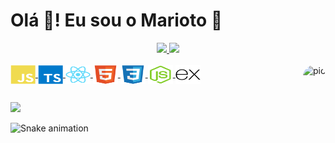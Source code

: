 # Olá 👋! Eu sou o Marioto 👹

<div align="center">
  <a href="https://github.com/henriquemarioto">
  <img height="180em" src="https://github-readme-stats.vercel.app/api?username=henriquemarioto&show_icons=true&theme=dracula&include_all_commits=true&count_private=true"/>
  <img height="180em" src="https://github-readme-stats.vercel.app/api/top-langs/?username=henriquemarioto&layout=compact&langs_count=7&theme=dracula"/>
</div>

<div style="display: inline_block"><br>
  <img align="center" alt="Js" height="30" width="40" src="https://raw.githubusercontent.com/devicons/devicon/master/icons/javascript/javascript-plain.svg">
  <img align="center" alt="Ts" height="30" width="40" src="https://raw.githubusercontent.com/devicons/devicon/master/icons/typescript/typescript-plain.svg">
  <img align="center" alt="React" height="30" width="40" src="https://raw.githubusercontent.com/devicons/devicon/master/icons/react/react-original.svg">
  <img align="center" alt="HTML" height="30" width="40" src="https://raw.githubusercontent.com/devicons/devicon/master/icons/html5/html5-original.svg">
  <img align="center" alt="CSS" height="30" width="40" src="https://raw.githubusercontent.com/devicons/devicon/master/icons/css3/css3-original.svg">
  <img align="center" alt="Node" height="30" width="40" src="https://raw.githubusercontent.com/devicons/devicon/master/icons/nodejs/nodejs-original.svg">
  <img align="center" alt="Express" height="30" width="40" src="https://raw.githubusercontent.com/devicons/devicon/master/icons/express/express-original.svg">
  <img align="right" alt="pic" height="150" style="border-radius:50px;" src="https://instagram.fbat1-1.fna.fbcdn.net/v/t51.2885-19/197872319_485175672593069_858602243185993574_n.jpg?stp=dst-jpg_s150x150&_nc_ht=instagram.fbat1-1.fna.fbcdn.net&_nc_cat=105&_nc_ohc=2JTNPEsvPBAAX90vbYu&edm=ABfd0MgBAAAA&ccb=7-4&oh=00_AT-n0AUA_jt5xyUiqyFMaX1enRpeMwZZ_CqtCXfHSUB--A&oe=628BC3E2&_nc_sid=7bff83">
</div>

 ##
 
<div> 
  <a href="https://www.linkedin.com/in/paulo-marioto/" target="_blank"><img src="https://img.shields.io/badge/-LinkedIn-%230077B5?style=for-the-badge&logo=linkedin&logoColor=white" target="_blank"></a> 
 
![Snake animation](https://github.com/henriquemarioto/henriquemarioto/output/github-contribution-grid-snake.svg)
 
</div>
